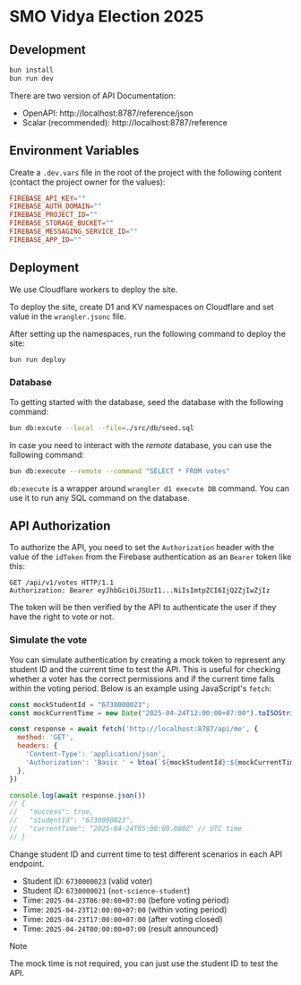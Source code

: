 # SMO Vidya Election 2025

## Development

```sh
bun install
bun run dev
```

There are two version of API Documentation:
- OpenAPI: http://localhost:8787/reference/json
- Scalar (recommended): http://localhost:8787/reference

## Environment Variables

Create a `.dev.vars` file in the root of the project with the following content (contact the project owner for the values):

```conf
FIREBASE_API_KEY=""
FIREBASE_AUTH_DOMAIN=""
FIREBASE_PROJECT_ID=""
FIREBASE_STORAGE_BUCKET=""
FIREBASE_MESSAGING_SERVICE_ID=""
FIREBASE_APP_ID=""
```

## Deployment

We use Cloudflare workers to deploy the site.

To deploy the site, create D1 and KV namespaces on Cloudflare and set value in the `wrangler.jsonc` file.

After setting up the namespaces, run the following command to deploy the site:

```sh
bun run deploy
```

### Database

To getting started with the database, seed the database with the following command:

```sh
bun db:excute --local --file=./src/db/seed.sql
```

In case you need to interact with the *remote* database, you can use the following command:

```sh
bun db:execute --remote --command "SELECT * FROM votes"
```

`db:execute` is a wrapper around `wrangler d1 execute DB` command. You can use it to run any SQL command on the database.

## API Authorization

To authorize the API, you need to set the `Authorization` header with the value of the `idToken` from the Firebase authentication as an `Bearer` token like this:

```http
GET /api/v1/votes HTTP/1.1
Authorization: Bearer eyJhbGciOiJSUzI1...NiIsImtpZCI6IjQ2ZjIwZjIz
```

The token will be then verified by the API to authenticate the user if they have the right to vote or not.

### Simulate the vote

You can simulate authentication by creating a mock token to represent any student ID and the current time to test the API. This is useful for checking whether a voter has the correct permissions and if the current time falls within the voting period. Below is an example using JavaScript's `fetch`:

```js
const mockStudentId = "6730000023";
const mockCurrentTime = new Date("2025-04-24T12:00:00+07:00").toISOString(); // Local time

const response = await fetch('http://localhost:8787/api/me', {
  method: 'GET',
  headers: {
    'Content-Type': 'application/json',
    'Authorization': 'Basic ' + btoa(`${mockStudentId}:${mockCurrentTime}`)
  },
})

console.log(await response.json())
// {
//   "success": true,
//   "studentId": "6730000023",
//   "currentTime": "2025-04-24T05:00:00.000Z" // UTC time
// }
```

Change student ID and current time to test different scenarios in each API endpoint.

- Student ID: `6730000023` (valid voter)
- Student ID: `6730000021` (`not-science-student`)
- Time: `2025-04-23T06:00:00+07:00` (before voting period)
- Time: `2025-04-23T12:00:00+07:00` (within voting period)
- Time: `2025-04-23T17:00:00+07:00` (after voting closed)
- Time: `2025-04-24T00:00:00+07:00` (result announced)

> [!NOTE] 
> The mock time is not required, you can just use the student ID to test the API.
